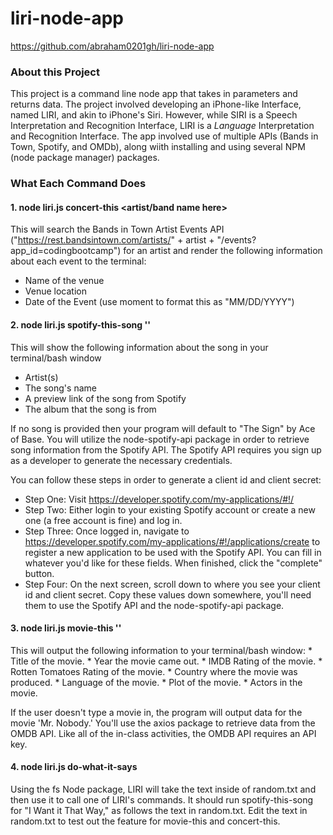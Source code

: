 # liri-node-app

https://github.com/abraham0201gh/liri-node-app

### About this Project  

This project is a command line node app that takes in parameters and returns data.  The project involved developing an iPhone-like Interface, named LIRI, and akin to iPhone's Siri.  However, while SIRI is a Speech Interpretation and Recognition Interface, LIRI is a _Language_ Interpretation and Recognition Interface.  The app involved use of multiple APIs (Bands in Town, Spotify, and OMDb), along wiith installing and using several NPM (node package manager) packages. 

### What Each Command Does

#### 1.	node liri.js concert-this <artist/band name here>

This will search the Bands in Town Artist Events API ("https://rest.bandsintown.com/artists/" + artist + "/events?app_id=codingbootcamp") for an artist and render the following information about each event to the terminal:
-	Name of the venue
-	Venue location
-	Date of the Event (use moment to format this as "MM/DD/YYYY")

#### 2.	node liri.js spotify-this-song '<song name here>'

This will show the following information about the song in your terminal/bash window
- Artist(s)
-	The song's name
-	A preview link of the song from Spotify
-	The album that the song is from

If no song is provided then your program will default to "The Sign" by Ace of Base.
You will utilize the node-spotify-api package in order to retrieve song information from the Spotify API.
The Spotify API requires you sign up as a developer to generate the necessary credentials. 

You can follow these steps in order to generate a client id and client secret:
-	Step One: Visit https://developer.spotify.com/my-applications/#!/
-	Step Two: Either login to your existing Spotify account or create a new one (a free account is fine) and log in.
-	Step Three: Once logged in, navigate to https://developer.spotify.com/my-applications/#!/applications/create to register a new application to be used with the Spotify API. You can fill in whatever you'd like for these fields. When finished, click the "complete" button.
-	Step Four: On the next screen, scroll down to where you see your client id and client secret. Copy these values down somewhere, you'll need them to use the Spotify API and the node-spotify-api package.

#### 3.	node liri.js movie-this '<movie name here>'

This will output the following information to your terminal/bash window:
	  * Title of the movie.
	  * Year the movie came out.
	  * IMDB Rating of the movie.
	  * Rotten Tomatoes Rating of the movie.
	  * Country where the movie was produced.
	  * Language of the movie.
	  * Plot of the movie.
	  * Actors in the movie.

If the user doesn't type a movie in, the program will output data for the movie 'Mr. Nobody.'
You'll use the axios package to retrieve data from the OMDB API. Like all of the in-class activities, the OMDB API requires an API key. 

#### 4.	node liri.js do-what-it-says

Using the fs Node package, LIRI will take the text inside of random.txt and then use it to call one of LIRI's commands.
It should run spotify-this-song for "I Want it That Way," as follows the text in random.txt.
Edit the text in random.txt to test out the feature for movie-this and concert-this.
